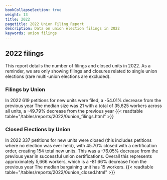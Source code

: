 ```yaml
---
bookCollapseSection: true
weight: 13
title: 2022
pagetitle: 2022 Union Filing Report
description: Data on union election filings in 2022
keywords: union filings
---
```


## 2022 filings

This report details the number of filings and closed units in 2022. As a reminder, we are only showing filings and closures related to single union elections (rare multi-union elections are excluded).

### Filings by Union
In 2022 619 petitions for new units were filed, a -54.01% decrease from the previous year The median size was 21 with a total of 35,625 workers across all units, a -49.79% decrease from the previous year
{{< readtable table="/tables/reports/2022/0union_filings.html" >}}

### Closed Elections by Union
In 2022 337 petitions for new units were closed (this includes petitions where no election was ever held), with 45.70% closed with a certification order, creating 154 total new units. This was a -76.05% decrease from the previous year in successful union certifications. Overall this represents approximately 5,666 workers, which is a -81.66% decrease from the previous year The median bargaining unit has 15 workers.
{{< readtable table="/tables/reports/2022/0union_closed.html" >}}
